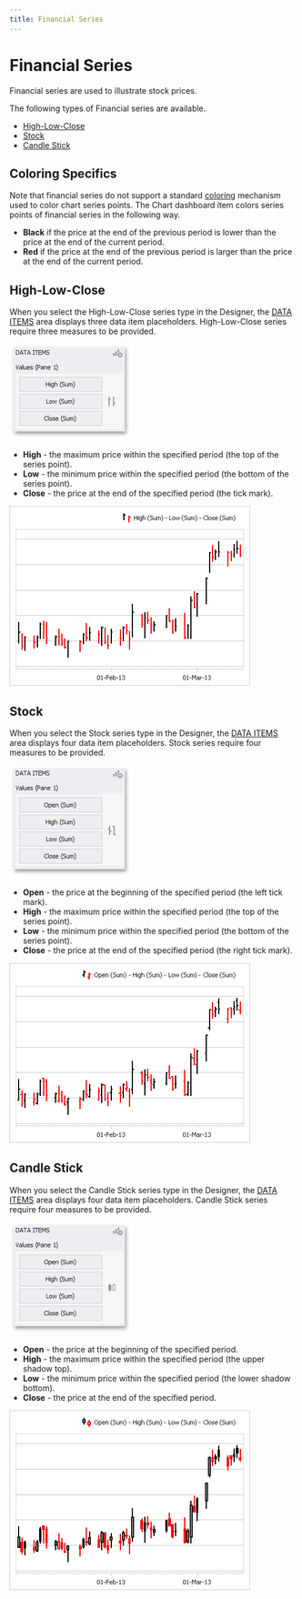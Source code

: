 ```yaml
---
title: Financial Series
---
```

# Financial Series
Financial series are used to illustrate stock prices.

The following types of Financial series are available.
* [High-Low-Close](#high-low-close)
* [Stock](#stock)
* [Candle Stick](#candle-stick)

## Coloring Specifics
Note that financial series do not support a standard [coloring](../../../appearance-customization/coloring.md) mechanism used to color chart series points. The Chart dashboard item colors series points of financial series in the following way.
* **Black** if the price at the end of the previous period is lower than the price at the end of the current period.
* **Red** if the price at the end of the previous period is larger than the price at the end of the current period.

## <a name="high-low-close"/>High-Low-Close
When you select the High-Low-Close series type in the Designer, the [DATA ITEMS](../../../ui-elements/data-items-pane.md) area displays three data item placeholders. High-Low-Close series require three measures to be provided.

![HighLowClose_DataBinding](../../../../../images/img117795.png)
* **High** - the maximum price within the specified period (the top of the series point).
* **Low** - the minimum price within the specified period (the bottom of the series point).
* **Close** - the price at the end of the specified period (the tick mark).

![HighLowCloseSeries](../../../../../images/img117792.png)

## <a name="stock"/>Stock
When you select the Stock series type in the Designer, the [DATA ITEMS](../../../ui-elements/data-items-pane.md) area displays four data item placeholders. Stock series require four measures to be provided.

![OpenHighLowClose_DataBinding](../../../../../images/img117798.png)
* **Open** - the price at the beginning of the specified period (the left tick mark).
* **High** - the maximum price within the specified period (the top of the series point).
* **Low** - the minimum price within the specified period (the bottom of the series point).
* **Close** - the price at the end of the specified period (the right tick mark).

![OpenHighLowCloseSeries](../../../../../images/img117793.png)

## <a name="candle-stick"/>Candle Stick
When you select the Candle Stick series type in the Designer, the [DATA ITEMS](../../../ui-elements/data-items-pane.md) area displays four data item placeholders. Candle Stick series require four measures to be provided.

![CandleStick_DataBinding](../../../../../images/img117799.png)
* **Open** - the price at the beginning of the specified period.
* **High** - the maximum price within the specified period (the upper shadow top).
* **Low** - the minimum price within the specified period (the lower shadow bottom).
* **Close** - the price at the end of the specified period.

![CandleStickSeries](../../../../../images/img117794.png)